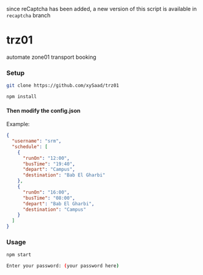 since reCaptcha has been added, a new version of this script is available in `recaptcha` branch
# trz01

automate zone01 transport booking

### Setup

```bash
git clone https://github.com/xySaad/trz01
```

```bash
npm install
```

#### Then modify the config.json

Example:

```json
{
  "username": "srm",
  "schedule": [
    {
      "runOn": "12:00",
      "busTime": "19:40",
      "depart": "Campus",
      "destination": "Bab El Gharbi"
    },
    {
      "runOn": "16:00",
      "busTime": "08:00",
      "depart": "Bab El Gharbi",
      "destination": "Campus"
    }
  ]
}
```

### Usage

```bash
npm start
```

```bash
Enter your password: (your password here)
```
